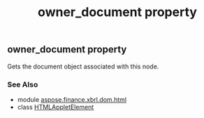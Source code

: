﻿---
title: owner_document property
second_title: Aspose.Finance for Python via .NET API References
description: 
type: docs
weight: 370
url: /python-net/aspose.finance.xbrl.dom.html/htmlappletelement/owner_document/
is_root: false
---

## owner_document property


Gets the document object associated with this node.

### See Also
* module [aspose.finance.xbrl.dom.html](../../)
* class [HTMLAppletElement](/finance/python-net/aspose.finance.xbrl.dom.html/htmlappletelement)
